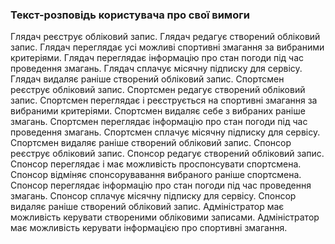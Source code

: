 ### Текст-розповідь користувача про свої вимоги

Глядач реєструє обліковий запис.
Глядач редагує створений обліковий запис.
Глядач переглядає усі можливі спортивні змагання за вибраними критеріями.
Глядач переглядає інформацію про стан погоди під час проведення змагань.
Глядач сплачує місячну підписку для сервісу.
Глядач видаляє раніше створений обліковий запис.
Спортсмен реєструє обліковий запис.
Спортсмен редагує створений обліковий запис.
Спортсмен переглядає і реєструється на спортивні змагання за вибраними критеріями. 
Спортсмен видаляє себе з вибраних раніше змагань.
Спортсмен переглядає інформацію про стан погоди під час проведення змагань.
Спортсмен сплачує місячну підписку для сервісу.
Спортсмен видаляє раніше створений обліковий запис.
Спонсор реєструє обліковий запис.
Спонсор редагує створений обліковий запис.
Спонсор переглядає і має можливість проспонсувати спортсмена.
Спонсор відміняє спонсорувавання вибраного раніше спортсмена.
Спонсор переглядає інформацію про стан погоди під час проведення змагань.
Спонсор сплачує місячну підписку для сервісу.
Спонсор видаляє раніше створений обліковий запис.
Адміністратор має можливість керувати створеними обліковими записами.
Адміністратор має можливість керувати інформацією про спортивні змагання. 
